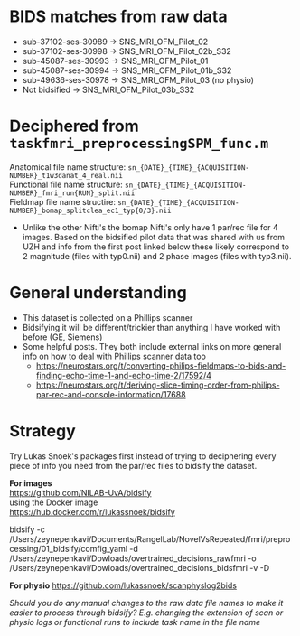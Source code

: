# BIDS matches from raw data

- sub-37102-ses-30989 -> SNS_MRI_OFM_Pilot_02  
- sub-37102-ses-30998 -> SNS_MRI_OFM_Pilot_02b_S32  
- sub-45087-ses-30993 -> SNS_MRI_OFM_Pilot_01  
- sub-45087-ses-30994 -> SNS_MRI_OFM_Pilot_01b_S32  
- sub-49636-ses-30978 -> SNS_MRI_OFM_Pilot_03 (no physio)  
- Not bidsified -> SNS_MRI_OFM_Pilot_03b_S32  

# Deciphered from `taskfmri_preprocessingSPM_func.m`

Anatomical file name structure: `sn_{DATE}_{TIME}_{ACQUISITION-NUMBER}_t1w3danat_4_real.nii`  
Functional file name structure: `sn_{DATE}_{TIME}_{ACQUISITION-NUMBER}_fmri_run{RUN}_split.nii`  
Fieldmap file name structire:   `sn_{DATE}_{TIME}_{ACQUISITION-NUMBER}_bomap_splitclea_ec1_typ{0/3}.nii`  
  - Unlike the other Nifti's the bomap Nifti's only have 1 par/rec file for 4 images. Based on the bidsified pilot data that was shared with us from UZH and info from the first post linked below these likely correspond to 2 magnitude (files with typ0.nii) and 2 phase images (files with typ3.nii).

# General understanding

- This dataset is collected on a Phillips scanner  
- Bidsifying it will be different/trickier than anything I have worked with before (GE, Siemens)  
- Some helpful posts. They both include external links on more general info on how to deal with Phillips scanner data too  
  - https://neurostars.org/t/converting-philips-fieldmaps-to-bids-and-finding-echo-time-1-and-echo-time-2/17592/4  
  - https://neurostars.org/t/deriving-slice-timing-order-from-philips-par-rec-and-console-information/17688  

# Strategy

Try Lukas Snoek's packages first instead of trying to deciphering every piece of info you need from the par/rec files to bidsify the dataset.  

**For images**  
https://github.com/NILAB-UvA/bidsify  
using the Docker image   
https://hub.docker.com/r/lukassnoek/bidsify  

bidsify -c /Users/zeynepenkavi/Documents/RangelLab/NovelVsRepeated/fmri/preprocessing/01_bidsify/comfig_yaml -d /Users/zeynepenkavi/Dowloads/overtrained_decisions_rawfmri -o /Users/zeynepenkavi/Dowloads/overtrained_decisions_bidsfmri -v -D

**For physio**
https://github.com/lukassnoek/scanphyslog2bids  

*Should you do any manual changes to the raw data file names to make it easier to process through bidsify?*
*E.g. changing the extension of scan or physio logs or functional runs to include task name in the file name*
